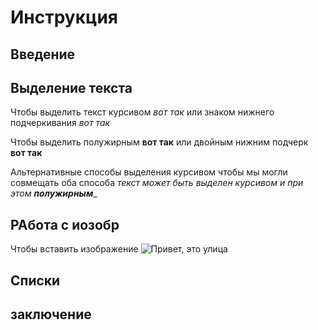 # Инструкция

## Введение

## Выделение текста

Чтобы выделить текст курсивом *вот так*
или знаком нижнего подчеркивания _вот так_

Чтобы выделить полужирным **вот так** или двойным нижним подчерк __вот так__

Альтернативные способы выделения курсивом чтобы мы могли совмещать оба способа
__текст может быть выделен курсивом_  и при этом **полужирным**__

## РАбота с иозобр
Чтобы вставить изображение
![Привет, это улица](photo.jpg) 

## Списки

## заключение